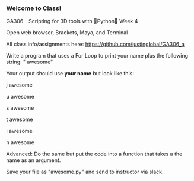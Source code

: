 ### Welcome to Class!

GA306 - Scripting for 3D tools with 🐍Python🐍 Week 4

Open web browser, Brackets, Maya, and Terminal

All class info/assignments here: https://github.com/justinglobal/GA306_a

Write a program that uses a For Loop to print your name plus the following string: " awesome"

Your output should use **your name** but look like this:

j awesome

u awesome

s awesome

t awesome

i awesome

n awesome

Advanced: Do the same but put the code into a function that takes a the name as an argument.

Save your file as "awesome.py" and send to instructor via slack.

<!-- week 3 - Opening exercise 1 - Save script as "week3opener.py" and send to me via slack when finished.
Write a python script that does the following:

1. Make a cube 6x6x6 units.
1. Make a sphere with a radius of 3 units.
1. Connect the y translation of the sphere to the y translation of the cube

If you finish do this exercise: [Change Return](/practice/change-return.md) -->



<!-- Finish this exercise: [Space Dungeon Intro](/practice/spacedungeon-01.md)

Think about what you would like to do for your final project.

All class info/assignments here: https://github.com/justinglobal/GA306_a -->


<!-- 🐍Week 10 is here!🐍

1. clone your ga306 github folder onto your desktop

1. download the "spike.py" file from class github here: https://github.com/justinglobal/GA306_a/tree/master/demos/ch4
or go to "Chapter 4 Resources" on main gethub page

1. complete any homework not turned in yet

1. define chapter 4 terms [(found here)](/notes/terms.md)

1. work on final project -->

<!-- GA-306 Week 9

🐍Functions with Arguments!🐍

Write a function that creates a cube, a sphere, and a cylinder. Use default
arguments to make the default value for the diameter of the sphere and Cylinder
and the dimensions of the cube to be 4.

Hint: write the code to make the objects first, then wrap them in a function
with default arguments.

Bonus: Make your function able to make all the standard shapes by default
with a 'width' of 4, with an argument that allows the user to specify the
number of each object to create. Ex: using this function, a user could create
2 spheres, 1 cube, and 5 cylinders by changing the default argument. -->

<!-- GA306 - Week 8
Terms quiz today!

🐍For loop fun🐍

Write a function that takes in a list of strings and appends ".function"
and a number counting up from 1 for each item in the list and prints each
item as it iterates.

So, if your list was like this example:

your_list = ['left-arm', 'right-arm', 'left-leg', 'right-leg']

your function would produce an output something like:

left-arm.function1
right-arm.function2
left-leg.function3
right-leg.function4

and also print the entire new list.

Save file as "loopfun.py" and send to instructor via slack.

Bonus: use the "enumerate" function in your answer. -->

<!-- GA306 - Week 7

🐍 Write me a function 🐍

Using your own asset in Maya, write a function that selects and transforms objects
in your scene.

Any transformation is fine, including things like its name, color, etc.

If you do not have an asset you'd like to work on, create some basic shapes and
connect their rotation and translation attributes in a novel way.

The goal is to do a quick bit of programming to get you back into the right
head-space for class. -->

<!-- GA306 Week 5

Write a script that creates a sphere and a cube. Then connect the translation of the sphere to the rotation of the cube.

Save your script as rotate.py and send to instructor via slack.

Hint: Use the connectAttr() function described on p. 42 of your text. -->

<!-- GA306 Week 4

Write a program that uses a For Loop to print your name plus the following string: " awesome"

Your output should use **your name** but look like this:

j awesome
u awesome
s awesome
t awesome
i awesome
n awesome

Save your file as "awesome.py" and send to instructor via slack. -->

<!-- GA-306 Week 3

Opening exercise 1: Write a Python script to make a cube 6x6x6 units. Save script as "week2opener.py" and send to me via slack.

Opening exercise 2: Do the practice "Volume Converter" on the main class GitHub.

Justin and Jake: Do the "Wall Painting" Exercise

Send file to me via slack. -->
